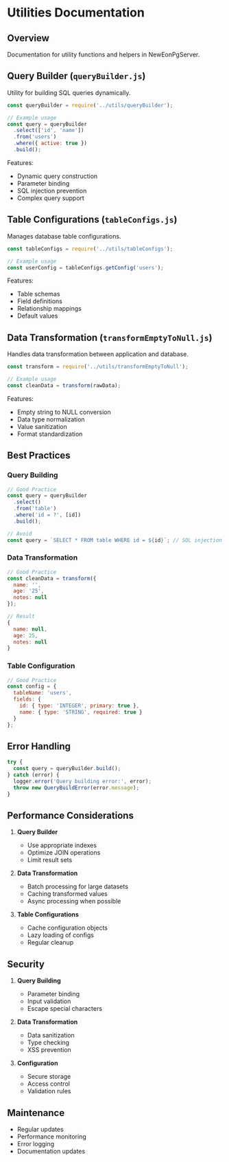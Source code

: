 # Utilities Documentation

## Overview
Documentation for utility functions and helpers in NewEonPgServer.

## Query Builder (`queryBuilder.js`)

Utility for building SQL queries dynamically.

```javascript
const queryBuilder = require('../utils/queryBuilder');

// Example usage
const query = queryBuilder
  .select(['id', 'name'])
  .from('users')
  .where({ active: true })
  .build();
```

Features:
- Dynamic query construction
- Parameter binding
- SQL injection prevention
- Complex query support

## Table Configurations (`tableConfigs.js`)

Manages database table configurations.

```javascript
const tableConfigs = require('../utils/tableConfigs');

// Example usage
const userConfig = tableConfigs.getConfig('users');
```

Features:
- Table schemas
- Field definitions
- Relationship mappings
- Default values

## Data Transformation (`transformEmptyToNull.js`)

Handles data transformation between application and database.

```javascript
const transform = require('../utils/transformEmptyToNull');

// Example usage
const cleanData = transform(rawData);
```

Features:
- Empty string to NULL conversion
- Data type normalization
- Value sanitization
- Format standardization

## Best Practices

### Query Building
```javascript
// Good Practice
const query = queryBuilder
  .select()
  .from('table')
  .where('id = ?', [id])
  .build();

// Avoid
const query = `SELECT * FROM table WHERE id = ${id}`; // SQL injection risk
```

### Data Transformation
```javascript
// Good Practice
const cleanData = transform({
  name: '',
  age: '25',
  notes: null
});

// Result
{
  name: null,
  age: 25,
  notes: null
}
```

### Table Configuration
```javascript
// Good Practice
const config = {
  tableName: 'users',
  fields: {
    id: { type: 'INTEGER', primary: true },
    name: { type: 'STRING', required: true }
  }
};
```

## Error Handling

```javascript
try {
  const query = queryBuilder.build();
} catch (error) {
  logger.error('Query building error:', error);
  throw new QueryBuildError(error.message);
}
```

## Performance Considerations

1. **Query Builder**
   - Use appropriate indexes
   - Optimize JOIN operations
   - Limit result sets

2. **Data Transformation**
   - Batch processing for large datasets
   - Caching transformed values
   - Async processing when possible

3. **Table Configurations**
   - Cache configuration objects
   - Lazy loading of configs
   - Regular cleanup

## Security

1. **Query Building**
   - Parameter binding
   - Input validation
   - Escape special characters

2. **Data Transformation**
   - Data sanitization
   - Type checking
   - XSS prevention

3. **Configuration**
   - Secure storage
   - Access control
   - Validation rules

## Maintenance

- Regular updates
- Performance monitoring
- Error logging
- Documentation updates
